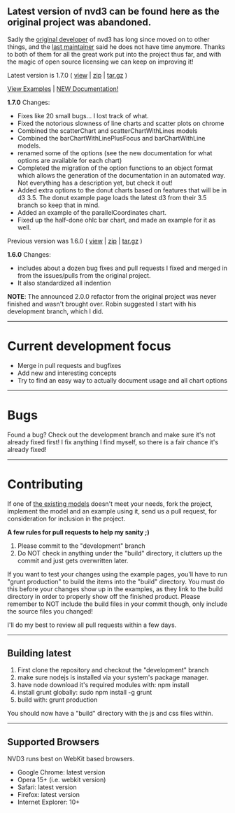 
## Latest version of nvd3 can be found here as the original project was abandoned.

Sadly the [original developer](https://github.com/bobmonteverde) of nvd3 has long since moved on to other things, and the
[last maintainer](https://github.com/robinfhu) said he does not have time anymore.  Thanks to both of them for all the
great work put into the project thus far, and with the magic of open source licensing
we can keep on improving it!

Latest version is 1.7.0 ( [view](https://github.com/liquidpele/nvd3/tree/1.7.0/build) | [zip](https://github.com/liquidpele/nvd3/zipball/1.7.0) | [tar.gz](https://github.com/liquidpele/nvd3/tarball/1.7.0) )

[View Examples](http://liquidpele.github.io/nvd3/) | [NEW Documentation!](http://liquidpele.github.io/nvd3/examples/documentation.html)

**1.7.0** Changes:

* Fixes like 20 small bugs... I lost track of what.
* Fixed the notorious slowness of line charts and scatter plots on chrome
* Combined the scatterChart and scatterChartWithLines models
* Combined the barChartWithLinePlusFocus and barChartWithLine models.
* renamed some of the options (see the new documentation for what options are available for each chart)
* Completed the migration of the option functions to an object format which allows the generation of
the documentation in an automated way.  Not everything has a description yet, but check it out!
* Added extra options to the donut charts based on features that will be in d3 3.5.  The donut example page
loads the latest d3 from their 3.5 branch so keep that in mind.
* Added an example of the parallelCoordinates chart.
* Fixed up the half-done ohlc bar chart, and made an example for it as well.

Previous version was 1.6.0 ( [view](https://github.com/liquidpele/nvd3/tree/1.6.0/build) | [zip](https://github.com/liquidpele/nvd3/zipball/1.6.0) | [tar.gz](https://github.com/liquidpele/nvd3/tarball/1.6.0) )

**1.6.0** Changes:

* includes about a dozen bug fixes and pull requests I fixed and merged in
from the issues/pulls from the original project.
* It also standardized all indention

**NOTE**: The announced 2.0.0 refactor from the original project was never finished and wasn't brought over.
Robin suggested I start with his development branch, which I did.

---

# Current development focus

- Merge in pull requests and bugfixes
- Add new and interesting concepts
- Try to find an easy way to actually document usage and all chart options

---

# Bugs

Found a bug?  Check out the development branch and make sure it's not already fixed first!
I fix anything I find myself, so there is a fair chance it's already fixed! 

---

# Contributing

If one of [the existing models](https://github.com/liquidpele/nvd3/tree/development/src/models)
doesn't meet your needs, fork the project, implement the model and an example using it,
send us a pull request, for consideration for inclusion in the project.

**A few rules for pull requests to help my sanity ;)**

1. Please commit to the "development" branch
2. Do NOT check in anything under the "build" directory, it clutters up the commit and just gets overwritten later.

If you want to test your changes using the example pages,
you'll have to run "grunt production" to build the items into the "build" directory.
You must do this before your changes show up in the examples, as they link to the build directory
in order to properly show off the finished product.
Please remember to NOT include the build files in your commit though,
only include the source files you changed!

I'll do my best to review all pull requests within a few days.

---

## Building latest

1. First clone the repository and checkout the "development" branch
2. make sure nodejs is installed via your system's package manager.
3. have node download it's required modules with:  npm install
4. install grunt globally:  sudo npm install -g grunt
5. build with:  grunt production

You should now have a "build" directory with the js and css files within.

---

## Supported Browsers
NVD3 runs best on WebKit based browsers.

* Google Chrome: latest version
* Opera 15+ (i.e. webkit version)
* Safari: latest version
* Firefox: latest version
* Internet Explorer: 10+
